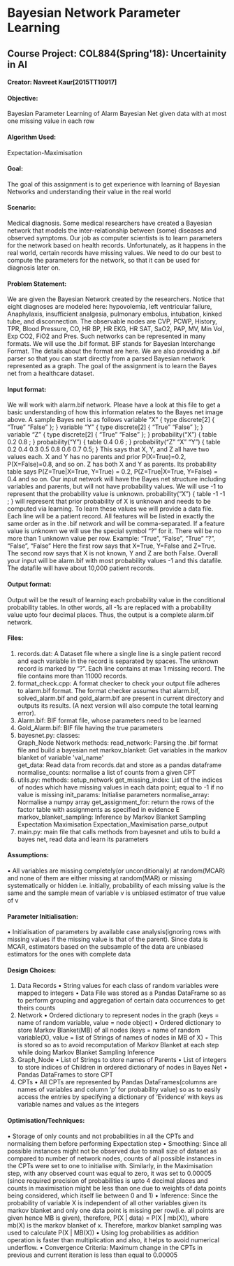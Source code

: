 # Bayesian Network Parameter Learning
## Course Project: COL884(Spring'18): Uncertainity in AI
#### Creator: Navreet Kaur[2015TT10917]

#### Objective: 
Bayesian Parameter Learning of Alarm Bayesian Net given data with at most one missing value in each row
#### Algorithm Used: 
Expectation-Maximisation
#### Goal: 
The goal of this assignment is to get experience with learning of Bayesian Networks and understanding their value in the real world 
#### Scenario: 
Medical diagnosis. Some medical researchers have created a Bayesian network that models the inter-relationship between (some) diseases and observed symptoms. Our job as computer scientists is to learn parameters for the network based on health records. Unfortunately, as it happens in the real world, certain records have missing values. We need to do our best to compute the parameters for the network, so that it can be used for diagnosis later on.
#### Problem Statement: 
We are given the Bayesian Network created by the researchers.
Notice that eight diagnoses are modeled here: hypovolemia, left ventricular failure, Anaphylaxis, insufficient analgesia, pulmonary embolus, intubation, kinked tube, and disconnection. The observable nodes are CVP, PCWP, History, TPR, Blood Pressure, CO, HR BP, HR EKG, HR SAT, SaO2, PAP, MV, Min Vol, Exp CO2, FiO2 and Pres. Such networks can be represented in many formats. We will use the .bif format. BIF stands for Bayesian Interchange Format. The details about the format are here. We are also providing a .bif parser so that you can start directly from a parsed Bayesian network represented as a graph.
The goal of the assignment is to learn the Bayes net from a healthcare dataset.
#### Input format:
We will work with alarm.bif network. Please have a look at this file to get a basic understanding of how this information relates to the Bayes net image above. A sample Bayes net is as follows
variable “X” {
type discrete[2] { “True” “False” };
}
variable “Y” {
type discrete[2] { “True” “False” };
}
variable “Z” {
type discrete[2] { “True” “False” };
}
probability(“X”) { table 0.2 0.8 ; }
probability(“Y”) { table 0.4 0.6 ; }
probability(“Z” “X” “Y”) { table 0.2 0.4 0.3 0.5 0.8 0.6 0.7 0.5; }
This says that X, Y, and Z all have two values each. X and Y has no parents and prior P(X=True)=0.2, P(X=False)=0.8, and so on. Z has both X and Y as parents. Its probability table says P(Z=True|X=True, Y=True) = 0.2, P(Z=True|X=True, Y=False) = 0.4 and so on.
Our input network will have the Bayes net structure including variables and parents, but will not have probability values. We will use -1 to represent that the probability value is unknown.
probability(“X”) { table -1 -1 ; } will represent that prior probability of X is unknown and needs to be computed via learning.
To learn these values we will provide a data file. Each line will be a patient record. All features will be listed in exactly the same order as in the .bif network and will be comma-separated. If a feature value is unknown we will use the special symbol “?” for it. There will be no more than 1 unknown value per row. Example:
“True”, “False”, “True” “?”, “False”, “False”
Here the first row says that X=True, Y=False and Z=True. The second row says that X is not known, Y and Z are both False.
Overall your input will be alarm.bif with most probability values -1 and this datafile. The datafile will have about 10,000 patient records.
#### Output format:
Output will be the result of learning each probability value in the conditional probability tables. In other words, all -1s are replaced with a probability value upto four decimal places. Thus, the output is a complete alarm.bif network.

#### Files:
1) records.dat:
	A Dataset file where a single line is a single patient record and each variable in the record is separated by spaces. The unknown record is marked by “?”. Each line contains at max 1 missing record. The file contains more than 11000 records.
2) format_check.cpp: 
	A format checker to check your output file adheres to alarm.bif format. The format checker assumes that alarm.bif, solved_alarm.bif and gold_alarm.bif are present in current directory and outputs its results. (A next version will also compute the total learning error).
3) Alarm.bif:
	BIF format file, whose parameters need to be learned
4) Gold_Alarm.bif:
	BIF file having the true parameters
5) bayesnet.py:
	classes: 	
		Graph_Node
		Network
	methods:
		read_network: Parsing the .bif format file and build a bayesian net
		markov_blanket: Get variables in the markov blanket of variable 'val_name'	
		get_data: Read data from records.dat and store as a pandas dataframe 
		normalise_counts: normalise a list of counts from a given CPT	
6) utils.py:
	methods:
		setup_network
		get_missing_index: List of the indices of nodes which have missing values in each data point; equal to -1 if 		     no value is missing
		init_params: Initialise parameters
		normalise_array: Normalise a numpy array
		get_assignment_for: return the rows of the factor table with assignments as specified in evidence E
		markov_blanket_sampling: Inference by Markov Blanket Sampling
		Expectation 
		Maximisation
		Expectation_Maximisation
		parse_output
7) main.py: main file that calls methods from bayesnet and utils to build a bayes net, read data and learn its parameters

#### Assumptions:
• All variables are missing completely(or unconditionally) at random(MCAR) and none of them are either missing at random(MAR) or missing systematically or hidden i.e. initially, probability of each missing value is the same and the sample mean of variable v is unbiased estimator of true value of v
#### Parameter Initialisation:
• Initialisation of parameters by available case analysis(ignoring rows with missing values if the missing value is that of the parent). Since data is MCAR, estimators based on the subsample of the data are unbiased estimators for the ones with complete data
#### Design Choices:
1. Data Records
	• String values for each class of random variables were mapped to integers
	• Data File was stored as a Pandas DataFrame so as to perform grouping and aggregation of certain data occurrences to get theirs counts 
2. Network
	• Ordered dictionary to represent nodes in the graph (keys = name of random variable, value = node object)
	• Ordered dictionary to store Markov Blanket(MB) of all nodes (keys = name of random variable(X), value = list of Strings of names of nodes in MB of X) 
		◦ This is stored so as to avoid recomputation of Markov Blanket at each step while doing Markov Blanket Sampling Inference
3. Graph_Node
	• List of Strings to store names of Parents
	• List of integers to store indices of Children in ordered dictionary of nodes in Bayes Net
	• Pandas DataFrames to store CPT
4. CPTs
	• All CPTs are represented by Pandas DataFrames(columns are names of variables and column ‘p’ for probability value) so as to easily access the entries by specifying a dictionary of ‘Evidence’ with keys as variable names and values as the integers

#### Optimisation/Techniques:
• Storage of only counts and not probabilities in all the CPTs and normalising them before performing Expectation step
• Smoothing: Since all possible instances might not be observed due to small size of dataset as compared to number of network nodes, counts of all possible instances in the CPTs were set to one to initialise with. Similarly, in the Maximisation step, with any observed count was equal to zero, it was set to 0.00005 (since required precision of probabilities is upto 4 decimal places and counts in maximisation might be less than one due to weights of data points being considered, which itself lie between 0 and 1) 
• Inference: Since the probability of variable X is independent of all other variables given its markov blanket and only one data point is missing per row(i.e. all points are given hence MB is given), therefore, P(X | data) = P(X | mb(X)), where mb(X) is the markov blanket of x. Therefore, markov blanket sampling was used to calculate P(X | MB(X))
• Using log probabilities as addition operation is faster than multiplication and also, it helps to avoid numerical underflow.
• Convergence Criteria: Maximum change in the CPTs in previous and current iteration is less than equal to 0.00005
